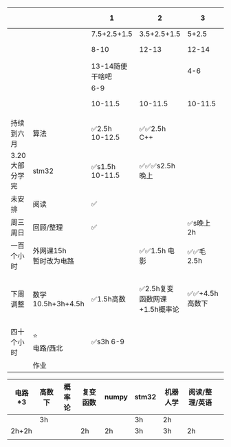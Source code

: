 
|           |                     | 1                     | 2                   | 3          | 4                | 5         | 6 7-12        | 7 7-12 |
| --------- | ------------------- | --------------------- | ------------------- | ---------- | ---------------- | --------- | ------------- | ------ |
|           |                     | 7.5+2.5+1.5           | 3.5+2.5+1.5         | 5+2.5      | 7.5+3+1.5        | 8.5+2.5   | 15            | 15-3   |
|           |                     | 8-10                  | 12-13               | 12-14      | 12.5-17.5        | 13.5-20.5 |               |        |
|           |                     | 13-14随便干啥吧            |                     | 4-6        |                  |           |               |        |
|           |                     | 6-9                   |                     |            | 8-9              |           |               |        |
|           |                     | 10-11.5               | 10-11.5             | 10-11.5    | 10-11.5          | 10-11.5   |               |        |
|           |                     |                       |                     |            |                  |           |               |        |
| 持续到六月     | 算法                  | ✅2.5h<br>10-12.5      | ✅✅2.5h C++          |            |                  | ✅马2.5h    |               | ✅2h    |
| 3.20大部分学完 | stm32               | ✅s1.5h<br>10-11.5<br> | ✅✅✅s2.5h 晚上         |            | ✅s2h             | ✅4h       | ✅✅5h          | ✅✅4h   |
| 未安排       | 阅读                  | ✅                     |                     |            | ✅s2h             |           |               |        |
| 周三周日      | 回顾/整理               | ✅                     |                     | ✅s晚上2h     |                  |           |               | ✅1h    |
| 一百个小时     | 外网课15h<br>暂时改为电路    |                       | ✅✅1.5h 电影           | ✅✅毛2.5h    |                  | ✅s2h      | ✅✅5h          | ✅✅5h   |
| 下周调整      | 数学<br>10.5h+3h+4.5h | ✅1.5h高数               | ✅2.5h复变函数网课+1.5h概率论 | ✅✅+4.5h高数下 | ✅1.5h高数下+1.5h概率论 |           | ✅3h高数下+2h复变函数 |        |
| 四十个小时     | ⭐<br>电路/西北          | ✅s3h 6-9              |                     |            | ✅s2.5h           | ✅s2.5h    |               |        |
|           | 作业                  |                       |                     |            | ✅1.5h            |           |               |        |


| 电路*3  | 高数下 | 概率论 | 复变函数 | numpy | stm32 | 机器人学 | 阅读/整理/英语 |     |
| ----- | --- | --- | ---- | ----- | ----- | ---- | -------- | --- |
|       | 3h  |     |      |       | 3h    | 2h   |          |     |
| 2h+2h |     |     | 2h   | 2h    | 3h    | 3h   | 2h       |     |
|       |     |     |      |       |       |      |          |     |
